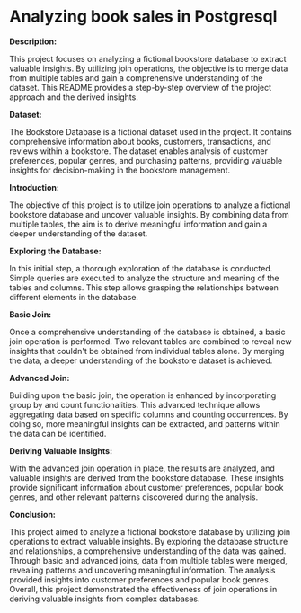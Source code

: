 
# Analyzing book sales in Postgresql

<b>Description:</b> 

This project focuses on analyzing a fictional bookstore database to extract valuable insights. By utilizing join operations, the objective is to merge data from multiple tables and gain a comprehensive understanding of the dataset. This README provides a step-by-step overview of the project approach and the derived insights.

<b>Dataset:</b>

The Bookstore Database is a fictional dataset used in the project. It contains comprehensive information about books, customers, transactions, and reviews within a bookstore. The dataset enables analysis of customer preferences, popular genres, and purchasing patterns, providing valuable insights for decision-making in the bookstore management.

<b>Introduction:</b>

The objective of this project is to utilize join operations to analyze a fictional bookstore database and uncover valuable insights. By combining data from multiple tables, the aim is to derive meaningful information and gain a deeper understanding of the dataset.

<b>Exploring the Database:</b>

In this initial step, a thorough exploration of the database is conducted. Simple queries are executed to analyze the structure and meaning of the tables and columns. This step allows grasping the relationships between different elements in the database.

<b>Basic Join:</b>

Once a comprehensive understanding of the database is obtained, a basic join operation is performed. Two relevant tables are combined to reveal new insights that couldn't be obtained from individual tables alone. By merging the data, a deeper understanding of the bookstore dataset is achieved.

<b>Advanced Join:</b>

Building upon the basic join, the operation is enhanced by incorporating group by and count functionalities. This advanced technique allows aggregating data based on specific columns and counting occurrences. By doing so, more meaningful insights can be extracted, and patterns within the data can be identified.

<b>Deriving Valuable Insights:</b>

With the advanced join operation in place, the results are analyzed, and valuable insights are derived from the bookstore database. These insights provide significant information about customer preferences, popular book genres, and other relevant patterns discovered during the analysis.


<b>Conclusion:</b>

This project aimed to analyze a fictional bookstore database by utilizing join operations to extract valuable insights. By exploring the database structure and relationships, a comprehensive understanding of the data was gained. Through basic and advanced joins, data from multiple tables were merged, revealing patterns and uncovering meaningful information. The analysis provided insights into customer preferences and popular book genres. Overall, this project demonstrated the effectiveness of join operations in deriving valuable insights from complex databases.
